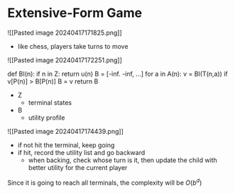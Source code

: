 # Extensive-Form Game
![[Pasted image 20240417171825.png]]
- like chess, players take turns to move

![[Pasted image 20240417172251.png]]

def BI(n):
	if  n in Z:
		return u(n)
	B = \[-inf. -inf, ...]
	for a in A(n):
		v = BI(T(n,a))
		if v\[P(n)] > B\[P(n)]
			B = v
	return B

- Z
	- terminal states
- B
	- utility profile

![[Pasted image 20240417174439.png]]
- if not hit the terminal, keep going
- if hit, record the utility list and go backward
	- when backing, check whose turn is it, then update the child with better utility for the current player

Since it is going to reach all terminals, the complexity will be $O(b^d)$
